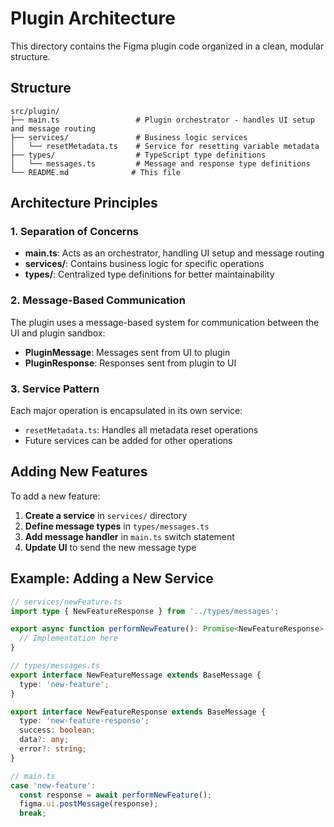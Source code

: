# Plugin Architecture

This directory contains the Figma plugin code organized in a clean, modular structure.

## Structure

```
src/plugin/
├── main.ts                 # Plugin orchestrator - handles UI setup and message routing
├── services/               # Business logic services
│   └── resetMetadata.ts    # Service for resetting variable metadata
├── types/                  # TypeScript type definitions
│   └── messages.ts         # Message and response type definitions
└── README.md              # This file
```

## Architecture Principles

### 1. Separation of Concerns

- **main.ts**: Acts as an orchestrator, handling UI setup and message routing
- **services/**: Contains business logic for specific operations
- **types/**: Centralized type definitions for better maintainability

### 2. Message-Based Communication

The plugin uses a message-based system for communication between the UI and plugin sandbox:

- **PluginMessage**: Messages sent from UI to plugin
- **PluginResponse**: Responses sent from plugin to UI

### 3. Service Pattern

Each major operation is encapsulated in its own service:

- `resetMetadata.ts`: Handles all metadata reset operations
- Future services can be added for other operations

## Adding New Features

To add a new feature:

1. **Create a service** in `services/` directory
2. **Define message types** in `types/messages.ts`
3. **Add message handler** in `main.ts` switch statement
4. **Update UI** to send the new message type

## Example: Adding a New Service

```typescript
// services/newFeature.ts
import type { NewFeatureResponse } from '../types/messages';

export async function performNewFeature(): Promise<NewFeatureResponse> {
  // Implementation here
}

// types/messages.ts
export interface NewFeatureMessage extends BaseMessage {
  type: 'new-feature';
}

export interface NewFeatureResponse extends BaseMessage {
  type: 'new-feature-response';
  success: boolean;
  data?: any;
  error?: string;
}

// main.ts
case 'new-feature':
  const response = await performNewFeature();
  figma.ui.postMessage(response);
  break;
```
